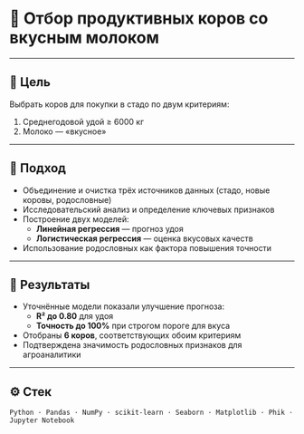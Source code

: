 # 🐄 Отбор продуктивных коров со вкусным молоком  

---

## 🎯 Цель  
Выбрать коров для покупки в стадо по двум критериям:  
1. Среднегодовой удой ≥ 6000 кг  
2. Молоко — «вкусное»  

---

## 🧠 Подход  
- Объединение и очистка трёх источников данных (стадо, новые коровы, родословные)  
- Исследовательский анализ и определение ключевых признаков  
- Построение двух моделей:  
  - **Линейная регрессия** — прогноз удоя  
  - **Логистическая регрессия** — оценка вкусовых качеств  
- Использование родословных как фактора повышения точности  

---

## 🚀 Результаты  
- Уточнённые модели показали улучшение прогноза:  
  - **R² до 0.80** для удоя  
  - **Точность до 100%** при строгом пороге для вкуса  
- Отобраны **6 коров**, соответствующих обоим критериям  
- Подтверждена значимость родословных признаков для агроаналитики  

---

## ⚙️ Стек  
`Python · Pandas · NumPy · scikit-learn · Seaborn · Matplotlib · Phik · Jupyter Notebook`
